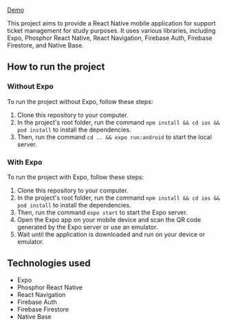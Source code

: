 [Demo](https://drive.google.com/file/d/1OGpZm-StiVf9NV4sU0DnEHziAeIZ7Of1/view?usp=share_link)


This project aims to provide a React Native mobile application for support ticket management for study purposes. It uses various libraries, including Expo, Phosphor React Native, React Navigation, Firebase Auth, Firebase Firestore, and Native Base.

## How to run the project

### Without Expo

To run the project without Expo, follow these steps:

1.  Clone this repository to your computer.
2.  In the project's root folder, run the command `npm install && cd ios && pod install` to install the dependencies.
3.  Then, run the command `cd .. && expo run:android` to start the local server.

### With Expo

To run the project with Expo, follow these steps:

1.  Clone this repository to your computer.
2.  In the project's root folder, run the command `npm install && cd ios && pod install` to install the dependencies.
3.  Then, run the command `expo start` to start the Expo server.
4.  Open the Expo app on your mobile device and scan the QR code generated by the Expo server or use an emulator.
5.  Wait until the application is downloaded and run on your device or emulator.

## Technologies used

-   Expo
-   Phosphor React Native
-   React Navigation
-   Firebase Auth
-   Firebase Firestore
-   Native Base
